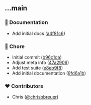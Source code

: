 
## ...main


### 📖 Documentation

- Add initial docs ([a4f81c6](https://github.com/stacksjs/vite-plugin-tauri/commit/a4f81c6))

### 🏡 Chore

- Initial commit ([b96c1da](https://github.com/stacksjs/vite-plugin-tauri/commit/b96c1da))
- Adjust meta info ([47a2906](https://github.com/stacksjs/vite-plugin-tauri/commit/47a2906))
- Add test suite ([e8eb9f8](https://github.com/stacksjs/vite-plugin-tauri/commit/e8eb9f8))
- Add initial documentation ([8fd6a1b](https://github.com/stacksjs/vite-plugin-tauri/commit/8fd6a1b))

### ❤️ Contributors

- Chris ([@chrisbbreuer](https://github.com/chrisbbreuer))

